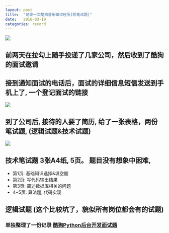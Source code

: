 ```yaml
---
layout: post
title:  "记录一次酷狗音乐面试经历[附笔试题]"
date:   2016-03-19
categories: record
---
```


<img src="http://7u2knn.com1.z0.glb.clouddn.com/kugou-logo.jpg"/>

## 前两天在拉勾上随手投递了几家公司，然后收到了酷狗的面试邀请

## 接到通知面试的电话后，面试的详细信息短信发送到手机上了, 一个登记面试的链接

<img src="http://7u2knn.com1.z0.glb.clouddn.com/kugou-job-puls.jpg"/>

## 到了公司后, 接待的人要了简历, 给了一张表格，两份笔试题, (逻辑试题&技术试题)

<img src="http://7u2knn.com1.z0.glb.clouddn.com/kugou-job-question.jpg"/>

## 技术笔试题 3张A4纸, 5页。 题目没有想象中困难, 
* 第1页: 基础知识选择&填空题
* 第2页: 写代码输出结果
* 第3页: 简述数据库相关的问题
* 4~5页: 算法题, 代码实现

## 逻辑试题 (这个比较坑了，貌似所有岗位都会有的试题)

### 单独整理了一份记录 <a href="#/record/kugou-job-questions.html">酷狗Python后台开发面试题</a>

